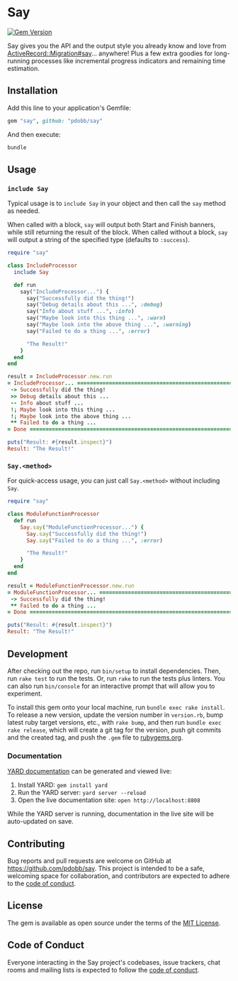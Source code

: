 # Say

[![Gem Version](https://img.shields.io/github/v/release/pdobb/say)](https://img.shields.io/github/v/release/pdobb/say)

Say gives you the API and the output style you already know and love from [ActiveRecord::Migration#say](https://api.rubyonrails.org/classes/ActiveRecord/Migration.html#method-i-say)... anywhere! Plus a few extra goodies for long-running processes like incremental progress indicators and remaining time estimation.

## Installation

Add this line to your application's Gemfile:

```ruby
gem "say", github: "pdobb/say"
```

And then execute:

```bash
bundle
```

## Usage

### `include Say`

Typical usage is to `include Say` in your object and then call the `say` method as needed.

When called with a block, `say` will output both Start and Finish banners, while still returning the result of the block.
When called without a block, `say` will output a string of the specified type (defaults to `:success`).

```ruby
require "say"

class IncludeProcessor
  include Say

  def run
    say("IncludeProcessor...") {
      say("Successfully did the thing!")
      say("Debug details about this ...", :debug)
      say("Info about stuff ...", :info)
      say("Maybe look into this thing ...", :warn)
      say("Maybe look into the above thing ...", :warning)
      say("Failed to do a thing ...", :error)

      "The Result!"
    }
  end
end

result = IncludeProcessor.new.run
= IncludeProcessor... ==========================================================
 -> Successfully did the thing!
 >> Debug details about this ...
 -- Info about stuff ...
 !¡ Maybe look into this thing ...
 !¡ Maybe look into the above thing ...
 ** Failed to do a thing ...
= Done =========================================================================

puts("Result: #{result.inspect}")
Result: "The Result!"
```

### `Say.<method>`

For quick-access usage, you can just call `Say.<method>` without including `Say`.

```ruby
require "say"

class ModuleFunctionProcessor
  def run
    Say.say("ModuleFunctionProcessor...") {
      Say.say("Successfully did the thing!")
      Say.say("Failed to do a thing ...", :error)

      "The Result!"
    }
  end
end

result = ModuleFunctionProcessor.new.run
= ModuleFunctionProcessor... ===================================================
 -> Successfully did the thing!
 ** Failed to do a thing ...
= Done =========================================================================

puts("Result: #{result.inspect}")
Result: "The Result!"
```

## Development

After checking out the repo, run `bin/setup` to install dependencies. Then, run `rake test` to run the tests. Or, run `rake` to run the tests plus linters. You can also run `bin/console` for an interactive prompt that will allow you to experiment.

To install this gem onto your local machine, run `bundle exec rake install`. To release a new version, update the version number in `version.rb`, bump latest ruby target versions, etc., with `rake bump`, and then run `bundle exec rake release`, which will create a git tag for the version, push git commits and the created tag, and push the `.gem` file to [rubygems.org](https://rubygems.org).

### Documentation

[YARD documentation](https://yardoc.org/index.html) can be generated and viewed live:
1. Install YARD: `gem install yard`
2. Run the YARD server: `yard server --reload`
3. Open the live documentation site: `open http://localhost:8808`

While the YARD server is running, documentation in the live site will be auto-updated on save.

## Contributing

Bug reports and pull requests are welcome on GitHub at https://github.com/pdobb/say. This project is intended to be a safe, welcoming space for collaboration, and contributors are expected to adhere to the [code of conduct](https://github.com/pdobb/say/blob/master/CODE_OF_CONDUCT.md).

## License

The gem is available as open source under the terms of the [MIT License](https://opensource.org/licenses/MIT).

## Code of Conduct

Everyone interacting in the Say project's codebases, issue trackers, chat rooms and mailing lists is expected to follow the [code of conduct](https://github.com/pdobb/say/blob/master/CODE_OF_CONDUCT.md).
